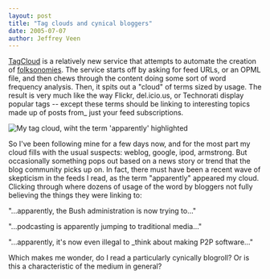 ```yaml
--- 
layout: post
title: "Tag clouds and cynical bloggers"
date: 2005-07-07
author: Jeffrey Veen
---
```

<a href="http://tagcloud.com/">TagCloud</a> is a relatively new service that attempts to automate the creation of <a href="http://en.wikipedia.org/wiki/Folksonomy">folksonomies</a>. The service starts off by asking for feed URLs, or an OPML file, and then chews through the content doing some sort of word frequency analysis. Then, it spits out a "cloud" of terms sized by usage. The result is very much like the way  Flickr, del.icio.us, or Technorati display popular tags -- except these terms should be linking to interesting topics made up of posts from_ just your feed subscriptions.

<img src="http://veen.com/jeff/images/tagcould-apparently.jpg" alt="My tag cloud, wiht the term 'apparently' highlighted" />

So I've been following mine for a few days now, and for the most part my cloud fills with the usual suspects: weblog, google, ipod, armstrong. But occasionally something pops out based on a news story or trend that the blog community picks up on. In fact, there must have been a recent wave of skepticism in the feeds I read, as the term "apparently" appeared my cloud. Clicking through where dozens of usage of the word by bloggers not fully believing the things they were linking to:

"...apparently, the Bush administration is now trying to..."

"...podcasting is apparently jumping to traditional media..."

"...apparently, it's now even illegal to _think about making P2P software..."

Which makes me wonder, do I read a particularly cynically blogroll? Or is this a characteristic of the medium in general?
&#8203;